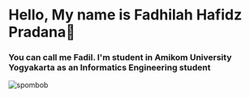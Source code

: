<h1>Hello, My name is Fadhilah Hafidz Pradana👋</h1>
<h3>You can call me Fadil. I'm student in Amikom University Yogyakarta as an Informatics Engineering student</h3>

![spombob](https://github.com/fadhilahhfdz/TodoList-ReactJS/assets/125537223/13be6c19-ca58-4092-b808-638b2bcae849)
